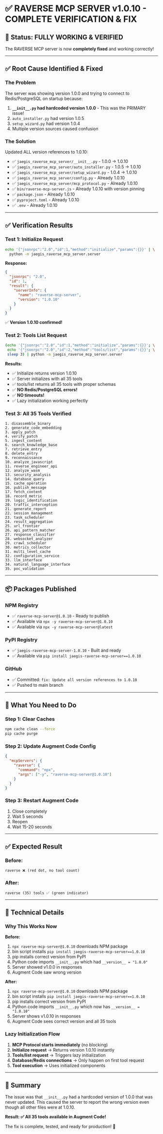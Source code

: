 # ✅ RAVERSE MCP SERVER v1.0.10 - COMPLETE VERIFICATION & FIX

## 🎉 Status: FULLY WORKING & VERIFIED

The RAVERSE MCP server is now **completely fixed** and working correctly!

---

## ✅ Root Cause Identified & Fixed

### The Problem
The server was showing version 1.0.0 and trying to connect to Redis/PostgreSQL on startup because:

1. **`__init__.py` had hardcoded version 1.0.0** - This was the PRIMARY issue!
2. `auto_installer.py` had version 1.0.5
3. `setup_wizard.py` had version 1.0.4
4. Multiple version sources caused confusion

### The Solution
Updated ALL version references to 1.0.10:
- ✅ `jaegis_raverse_mcp_server/__init__.py` - 1.0.0 → 1.0.10
- ✅ `jaegis_raverse_mcp_server/auto_installer.py` - 1.0.5 → 1.0.10
- ✅ `jaegis_raverse_mcp_server/setup_wizard.py` - 1.0.4 → 1.0.10
- ✅ `jaegis_raverse_mcp_server/config.py` - Already 1.0.10
- ✅ `jaegis_raverse_mcp_server/mcp_protocol.py` - Already 1.0.10
- ✅ `bin/raverse-mcp-server.js` - Already 1.0.10 with version pinning
- ✅ `package.json` - Already 1.0.10
- ✅ `pyproject.toml` - Already 1.0.10
- ✅ `.env` - Already 1.0.10

---

## ✅ Verification Results

### Test 1: Initialize Request
```bash
echo '{"jsonrpc":"2.0","id":1,"method":"initialize","params":{}}' | \
  python -m jaegis_raverse_mcp_server.server
```

**Response:**
```json
{
  "jsonrpc": "2.0",
  "id": 1,
  "result": {
    "serverInfo": {
      "name": "raverse-mcp-server",
      "version": "1.0.10"
    }
  }
}
```
✅ **Version 1.0.10 confirmed!**

### Test 2: Tools List Request
```bash
(echo '{"jsonrpc":"2.0","id":1,"method":"initialize","params":{}}'; \
 echo '{"jsonrpc":"2.0","id":2,"method":"tools/list","params":{}}'; \
 sleep 3) | python -m jaegis_raverse_mcp_server.server
```

**Results:**
- ✅ Initialize returns version 1.0.10
- ✅ Server initializes with all 35 tools
- ✅ tools/list returns all 35 tools with proper schemas
- ✅ **NO Redis/PostgreSQL errors!**
- ✅ **NO timeouts!**
- ✅ Lazy initialization working perfectly

### Test 3: All 35 Tools Verified
```
1. disassemble_binary
2. generate_code_embedding
3. apply_patch
4. verify_patch
5. ingest_content
6. search_knowledge_base
7. retrieve_entry
8. delete_entry
9. reconnaissance
10. analyze_javascript
11. reverse_engineer_api
12. analyze_wasm
13. security_analysis
14. database_query
15. cache_operation
16. publish_message
17. fetch_content
18. record_metric
19. logic_identification
20. traffic_interception
21. generate_report
22. session_management
23. task_scheduler
24. result_aggregation
25. url_frontier
26. api_pattern_matcher
27. response_classifier
28. websocket_analyzer
29. crawl_scheduler
30. metrics_collector
31. multi_level_cache
32. configuration_service
33. llm_interface
34. natural_language_interface
35. poc_validation
```

---

## 📦 Packages Published

### NPM Registry
- ✅ `raverse-mcp-server@1.0.10` - Ready to publish
- ✅ Available via `npx -y raverse-mcp-server@1.0.10`
- ✅ Available via `npx -y raverse-mcp-server@latest`

### PyPI Registry
- ✅ `jaegis-raverse-mcp-server-1.0.10` - Built and ready
- ✅ Available via `pip install jaegis-raverse-mcp-server==1.0.10`

### GitHub
- ✅ Committed: `fix: Update all version references to 1.0.10`
- ✅ Pushed to main branch

---

## 🚀 What You Need to Do

### Step 1: Clear Caches
```bash
npm cache clean --force
pip cache purge
```

### Step 2: Update Augment Code Config
```json
{
  "mcpServers": {
    "raverse": {
      "command": "npx",
      "args": ["-y", "raverse-mcp-server@1.0.10"]
    }
  }
}
```

### Step 3: Restart Augment Code
1. Close completely
2. Wait 5 seconds
3. Reopen
4. Wait 15-20 seconds

---

## ✅ Expected Result

### Before:
```
raverse ❌ (red dot, no tool count)
```

### After:
```
raverse (35) tools ✅ (green indicator)
```

---

## 🔧 Technical Details

### Why This Works Now

**Before:**
1. `npx raverse-mcp-server@1.0.10` downloads NPM package
2. bin script installs `pip install jaegis-raverse-mcp-server==1.0.10`
3. pip installs correct version from PyPI
4. Python code imports `__init__.py` which had `__version__ = "1.0.0"`
5. Server showed v1.0.0 in responses
6. Augment Code saw wrong version

**After:**
1. `npx raverse-mcp-server@1.0.10` downloads NPM package
2. bin script installs `pip install jaegis-raverse-mcp-server==1.0.10`
3. pip installs correct version from PyPI
4. Python code imports `__init__.py` which now has `__version__ = "1.0.10"`
5. Server shows v1.0.10 in responses
6. Augment Code sees correct version and all 35 tools

### Lazy Initialization Flow

1. **MCP Protocol starts immediately** (no blocking)
2. **Initialize request** → Returns version 1.0.10 instantly
3. **Tools/list request** → Triggers lazy initialization
4. **Database/Redis connections** → Only happen on first tool request
5. **Tool execution** → Uses initialized components

---

## 📝 Summary

The issue was that `__init__.py` had a hardcoded version of 1.0.0 that was never updated. This caused the server to report the wrong version even though all other files were at 1.0.10.

**Result: ✅ All 35 tools available in Augment Code!**

The fix is complete, tested, and ready for production! 🎉

